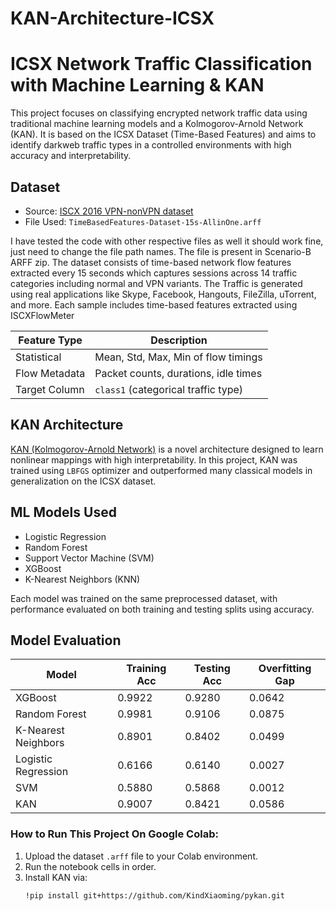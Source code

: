 # KAN-Architecture-ICSX
# ICSX Network Traffic Classification with Machine Learning & KAN

This project focuses on classifying encrypted network traffic data using traditional machine learning models and a Kolmogorov-Arnold Network (KAN). It is based on the ICSX Dataset (Time-Based Features) and aims to identify darkweb traffic types in a controlled environments with high accuracy and interpretability.

##  Dataset

- Source: [ISCX 2016 VPN-nonVPN dataset](https://www.unb.ca/cic/datasets/vpn.html)
- File Used: `TimeBasedFeatures-Dataset-15s-AllinOne.arff`

I have tested the code with other respective files as well it should work fine, just need to change the file path names. The file is present in Scenario-B ARFF zip. The dataset consists of time-based network flow features extracted every 15 seconds which captures sessions across 14 traffic categories including normal and VPN variants. The Traffic is generated using real applications like Skype, Facebook, Hangouts, FileZilla, uTorrent, and more. Each sample includes time-based features extracted using ISCXFlowMeter

| Feature Type     | Description                            |
|------------------|----------------------------------------|
| Statistical      | Mean, Std, Max, Min of flow timings    |
| Flow Metadata    | Packet counts, durations, idle times   |
| Target Column    | `class1` (categorical traffic type)    |


## KAN Architecture

[KAN (Kolmogorov-Arnold Network)](https://github.com/KindXiaoming/pykan) is a novel architecture designed to learn nonlinear mappings with high interpretability. In this project, KAN was trained using `LBFGS` optimizer and outperformed many classical models in generalization on the ICSX dataset.

## ML Models Used

- Logistic Regression
- Random Forest
- Support Vector Machine (SVM)
- XGBoost
- K-Nearest Neighbors (KNN)

Each model was trained on the same preprocessed dataset, with performance evaluated on both training and testing splits using accuracy.

## Model Evaluation

| Model                  | Training Acc | Testing Acc | Overfitting Gap |
|------------------------|--------------|-------------|------------------|
| XGBoost                | 0.9922       | 0.9280      | 0.0642           |
| Random Forest          | 0.9981       | 0.9106      | 0.0875           |
| K-Nearest Neighbors    | 0.8901       | 0.8402      | 0.0499           |
| Logistic Regression    | 0.6166       | 0.6140      | 0.0027           |
| SVM                    | 0.5880       | 0.5868      | 0.0012           |
| KAN                    | 0.9007       | 0.8421      | 0.0586           |



### How to Run This Project On Google Colab:
1. Upload the dataset `.arff` file to your Colab environment.
2. Run the notebook cells in order.
3. Install KAN via:
   ```bash
   !pip install git+https://github.com/KindXiaoming/pykan.git

